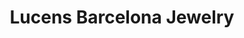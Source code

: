 ---
title: "Lucens Barcelona Jewelry"
url: /sant-andreu-de-la-barca/lucens-barcelona-jewelry/
shop: Schmuck
---